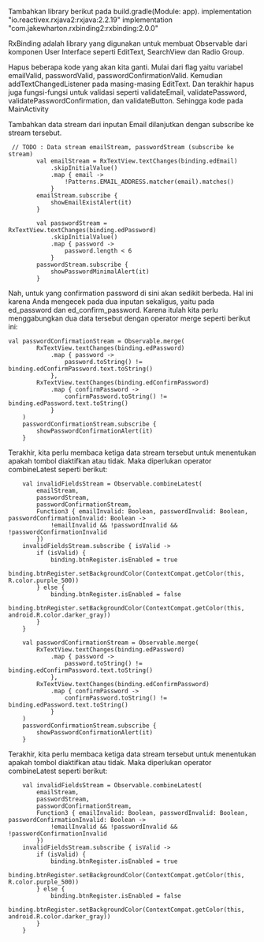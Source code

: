 Tambahkan library berikut pada build.gradle(Module: app).
implementation "io.reactivex.rxjava2:rxjava:2.2.19"
implementation "com.jakewharton.rxbinding2:rxbinding:2.0.0"

RxBinding adalah library yang digunakan untuk membuat Observable dari komponen User Interface seperti EditText, SearchView dan Radio Group. 

Hapus beberapa kode yang akan kita ganti. Mulai dari flag yaitu variabel emailValid, passwordValid, passwordConfirmationValid. Kemudian addTextChangedListener pada masing-masing EditText. Dan terakhir hapus juga fungsi-fungsi untuk validasi seperti validateEmail, validatePassword, validatePasswordConfirmation, dan validateButton. Sehingga kode pada MainActivity

Tambahkan data stream dari inputan Email dilanjutkan dengan subscribe ke stream tersebut.

```
 // TODO : Data stream emailStream, passwordStream (subscribe ke stream)
        val emailStream = RxTextView.textChanges(binding.edEmail)
            .skipInitialValue()
            .map { email ->
                !Patterns.EMAIL_ADDRESS.matcher(email).matches()
            }
        emailStream.subscribe {
            showEmailExistAlert(it)
        }

        val passwordStream = RxTextView.textChanges(binding.edPassword)
            .skipInitialValue()
            .map { password ->
                password.length < 6
            }
        passwordStream.subscribe {
            showPasswordMinimalAlert(it)
        }
```

Nah, untuk yang confirmation password di sini akan sedikit berbeda. Hal ini karena Anda mengecek pada dua inputan sekaligus, yaitu pada ed_password dan ed_confirm_password. Karena itulah kita perlu menggabungkan dua data tersebut dengan operator merge seperti berikut ini:

```
val passwordConfirmationStream = Observable.merge(
        RxTextView.textChanges(binding.edPassword)
            .map { password ->
                password.toString() != binding.edConfirmPassword.text.toString()
            },
        RxTextView.textChanges(binding.edConfirmPassword)
            .map { confirmPassword ->
                confirmPassword.toString() != binding.edPassword.text.toString()
            }
    )
    passwordConfirmationStream.subscribe {
        showPasswordConfirmationAlert(it)
    }
```

Terakhir, kita perlu membaca ketiga data stream tersebut untuk menentukan apakah tombol diaktifkan atau tidak. Maka diperlukan operator combineLatest seperti berikut:
```
    val invalidFieldsStream = Observable.combineLatest(
        emailStream,
        passwordStream,
        passwordConfirmationStream,
        Function3 { emailInvalid: Boolean, passwordInvalid: Boolean, passwordConfirmationInvalid: Boolean ->
            !emailInvalid && !passwordInvalid && !passwordConfirmationInvalid
        })
    invalidFieldsStream.subscribe { isValid ->
        if (isValid) {
            binding.btnRegister.isEnabled = true
            binding.btnRegister.setBackgroundColor(ContextCompat.getColor(this, R.color.purple_500))
        } else {
            binding.btnRegister.isEnabled = false
            binding.btnRegister.setBackgroundColor(ContextCompat.getColor(this, android.R.color.darker_gray))
        }
    }
    
    val passwordConfirmationStream = Observable.merge(
        RxTextView.textChanges(binding.edPassword)
            .map { password ->
                password.toString() != binding.edConfirmPassword.text.toString()
            },
        RxTextView.textChanges(binding.edConfirmPassword)
            .map { confirmPassword ->
                confirmPassword.toString() != binding.edPassword.text.toString()
            }
    )
    passwordConfirmationStream.subscribe {
        showPasswordConfirmationAlert(it)
    }
```


Terakhir, kita perlu membaca ketiga data stream tersebut untuk menentukan apakah tombol diaktifkan atau tidak. Maka diperlukan operator combineLatest seperti berikut:
```
    val invalidFieldsStream = Observable.combineLatest(
        emailStream,
        passwordStream,
        passwordConfirmationStream,
        Function3 { emailInvalid: Boolean, passwordInvalid: Boolean, passwordConfirmationInvalid: Boolean ->
            !emailInvalid && !passwordInvalid && !passwordConfirmationInvalid
        })
    invalidFieldsStream.subscribe { isValid ->
        if (isValid) {
            binding.btnRegister.isEnabled = true
            binding.btnRegister.setBackgroundColor(ContextCompat.getColor(this, R.color.purple_500))
        } else {
            binding.btnRegister.isEnabled = false
            binding.btnRegister.setBackgroundColor(ContextCompat.getColor(this, android.R.color.darker_gray))
        }
    }
```
